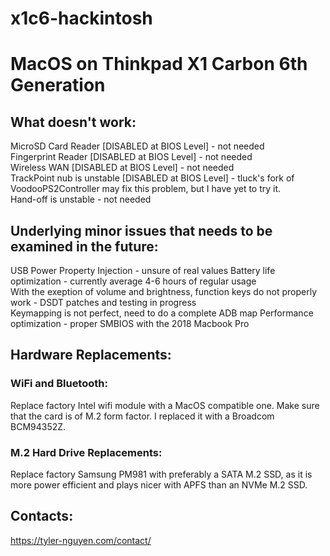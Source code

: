 # x1c6-hackintosh
# MacOS on Thinkpad X1 Carbon 6th Generation

## What doesn't work:
MicroSD Card Reader [DISABLED at BIOS Level] - not needed  
Fingerprint Reader [DISABLED at BIOS Level] - not needed  
Wireless WAN [DISABLED at BIOS Level] - not needed  
TrackPoint nub is unstable [DISABLED at BIOS Level] - tluck's fork of VoodooPS2Controller may fix this problem, but I have yet to try it.  
Hand-off is unstable - not needed  

## Underlying minor issues that needs to be examined in the future:
USB Power Property Injection - unsure of real values
Battery life optimization - currently average 4-6 hours of regular usage  
With the exeption of volume and brightness, function keys do not properly work - DSDT patches and testing in progress  
Keymapping is not perfect, need to do a complete ADB map
Performance optimization - proper SMBIOS with the 2018 Macbook Pro  

## Hardware Replacements:
### WiFi and Bluetooth:
Replace factory Intel wifi module with a MacOS compatible one. Make sure that the card is of M.2 form factor. I replaced it with a Broadcom BCM94352Z.   

### M.2 Hard Drive Replacements:
Replace factory Samsung PM981 with preferably a SATA M.2 SSD, as it is more power efficient and plays nicer with APFS than an NVMe M.2 SSD. 

## Contacts:  
https://tyler-nguyen.com/contact/  
